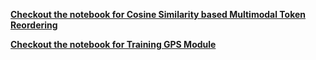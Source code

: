 
**[Checkout the notebook for Cosine Similarity based Multimodal Token Reordering](https://colab.research.google.com/drive/1TgeVcsdb-5KWBYyf2TzeSDSlFQRUGoNe?usp=sharing)**

**[Checkout the notebook for Training GPS Module](https://colab.research.google.com/drive/1MOoTyXWDp_eYIfNSExGwT0zUiHUOmrf6?usp=sharing)**
